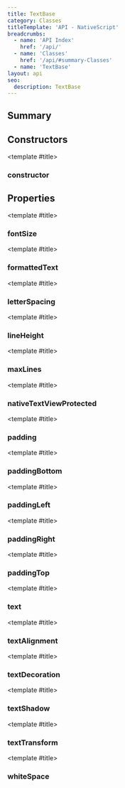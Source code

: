 ```yaml
---
title: TextBase
category: Classes
titleTemplate: 'API - NativeScript'
breadcrumbs:
  - name: 'API Index'
    href: '/api/'
  - name: 'Classes'
    href: '/api/#summary-Classes'
  - name: 'TextBase'
layout: api
seo:
  description: TextBase
---
```


<!-- This page is auto generated, do not edit manually. -->
<!-- Run "yarn generate:api-docs" to regenerate -->

<script setup lang="ts">
  import { provide } from "vue";
  import API_DATA from "./TextBase.data.json";
  
  provide('API_DATA', API_DATA);
</script>

<APIRefHierarchy v-once />

## <Heading ignore>Summary</Heading>

<APIRefSummary v-once />

## Constructors

<div class="">

<APIRef for="28532" v-once>

<template #title>

### constructor

</template>

</APIRef>

</div>

## Properties

<div class="">

<APIRef for="28537" v-once>

<template #title>

### fontSize

</template>

</APIRef>

</div>

<div class="">

<APIRef for="28536" v-once>

<template #title>

### formattedText

</template>

</APIRef>

</div>

<div class="">

<APIRef for="28538" v-once>

<template #title>

### letterSpacing

</template>

</APIRef>

</div>

<div class="">

<APIRef for="28539" v-once>

<template #title>

### lineHeight

</template>

</APIRef>

</div>

<div class="">

<APIRef for="28545" v-once>

<template #title>

### maxLines

</template>

</APIRef>

</div>

<div class="isPublic isReadonly">

<APIRef for="28534" v-once>

<template #title>

### nativeTextViewProtected

</template>

</APIRef>

</div>

<div class="">

<APIRef for="28546" v-once>

<template #title>

### padding

</template>

</APIRef>

</div>

<div class="">

<APIRef for="28547" v-once>

<template #title>

### paddingBottom

</template>

</APIRef>

</div>

<div class="">

<APIRef for="28548" v-once>

<template #title>

### paddingLeft

</template>

</APIRef>

</div>

<div class="">

<APIRef for="28549" v-once>

<template #title>

### paddingRight

</template>

</APIRef>

</div>

<div class="">

<APIRef for="28550" v-once>

<template #title>

### paddingTop

</template>

</APIRef>

</div>

<div class="">

<APIRef for="28535" v-once>

<template #title>

### text

</template>

</APIRef>

</div>

<div class="">

<APIRef for="28540" v-once>

<template #title>

### textAlignment

</template>

</APIRef>

</div>

<div class="">

<APIRef for="28541" v-once>

<template #title>

### textDecoration

</template>

</APIRef>

</div>

<div class="">

<APIRef for="28543" v-once>

<template #title>

### textShadow

</template>

</APIRef>

</div>

<div class="">

<APIRef for="28542" v-once>

<template #title>

### textTransform

</template>

</APIRef>

</div>

<div class="">

<APIRef for="28544" v-once>

<template #title>

### whiteSpace

</template>

</APIRef>

</div>

